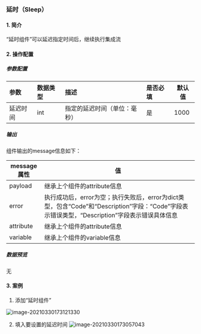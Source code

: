 ### 延时（Sleep）

#### 1. 简介
“延时组件”可以延迟指定时间后，继续执行集成流

#### 2. 操作配置

##### 参数配置

| 参数 | 数据类型 | 描述                  | 是否必填 | 默认值 |
| :--- | :------- | :-------------------- | :------- | ------ |
| 延迟时间   | int      | 指定的延迟时间（单位：毫秒） | 是       | 1000     |

##### 输出

组件输出的message信息如下：

| message属性 | 值                                                           |
| ----------- | ------------------------------------------------------------ |
| payload     | 继承上个组件的attribute信息                                  |                                               |
| error       | 执行成功后，error为空；执行失败后，error为dict类型，包含“Code”和“Description”字段：“Code”字段表示错误类型，“Description”字段表示错误具体信息 |
| attribute   | 继承上个组件的attribute信息                                  |
| variable    | 继承上个组件的variable信息                                   |
##### 数据预览

无

#### 3. 案例

1. 添加“延时组件”

![image-20210330173121330](https://qcloudimg.tencent-cloud.cn/raw/17a0ee88dc8ea5fd462299ee7ffbc632.png)


2. 填入要设置的延迟时间
![image-20210330173057043](https://qcloudimg.tencent-cloud.cn/raw/e9208042d139d4c1351264bf223a17cd.png)
